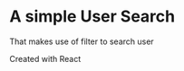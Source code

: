 <h1> A simple User Search </h1>
<p> That makes use of filter to search user </p>
<p> Created with React </p>
